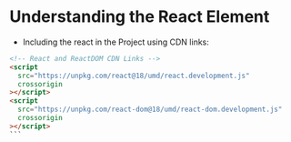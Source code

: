 # Understanding the React Element

- Including the react in the Project using CDN links:

````html
<!-- React and ReactDOM CDN Links -->
<script
  src="https://unpkg.com/react@18/umd/react.development.js"
  crossorigin
></script>
<script
  src="https://unpkg.com/react-dom@18/umd/react-dom.development.js"
  crossorigin
></script>
```
````
